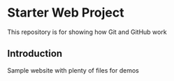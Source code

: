 # Starter Web Project

This repository is for showing how Git and GitHub work

## Introduction

Sample website with plenty of files for demos
